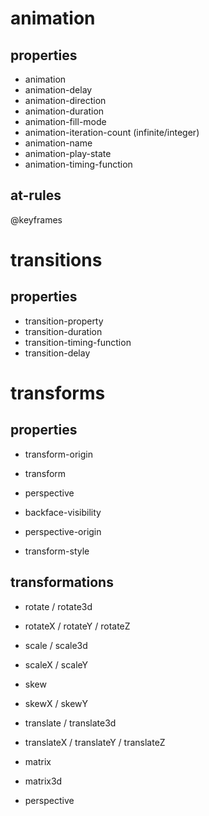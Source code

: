 # animation
## properties
- animation
- animation-delay
- animation-direction
- animation-duration
- animation-fill-mode
- animation-iteration-count (infinite/integer)
- animation-name
- animation-play-state
- animation-timing-function
## at-rules
@keyframes

# transitions
## properties
- transition-property
- transition-duration
- transition-timing-function
- transition-delay

# transforms
## properties
- transform-origin
- transform

- perspective
- backface-visibility
- perspective-origin
- transform-style

## transformations
- rotate / rotate3d
- rotateX / rotateY / rotateZ

- scale / scale3d
- scaleX / scaleY

- skew
- skewX / skewY

- translate / translate3d
- translateX / translateY / translateZ

- matrix
- matrix3d
- perspective
